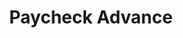 ---
title: Paycheck Advance
slug: paycheck-advance
updated-on: '2024-05-30T13:44:31.749Z'
created-on: '2024-05-30T13:41:46.671Z'
published-on: '2024-05-30T13:54:32.469Z'
f_city-state-2:
- cms/city/clarksville-ar.md
- cms/city/corona-ca.md
- cms/city/westminster-co.md
- cms/city/aurora-co.md
- cms/city/independence-mo.md
- cms/city/york-ne.md
- cms/city/beatrice-ne.md
- cms/city/bellevue-ne.md
- cms/city/lincoln-ne.md
- cms/city/papillion-ne.md
- cms/city/columbus-ne.md
- cms/city/gardnerville-nv.md
- cms/city/sparks-nv.md
- cms/city/reno-nv.md
- cms/city/dayton-nv.md
- cms/city/beaverton-or.md
- cms/city/portland-or.md
- cms/city/sun-valley-nv.md
- cms/city/carson-city-nv.md
f_locations:
- cms/payday-loan/paycheck-advance-23620.md
- cms/payday-loan/paycheck-advance-23621.md
- cms/payday-loan/paycheck-advance-23622.md
- cms/payday-loan/paycheck-advance-23623.md
- cms/payday-loan/paycheck-advance-23624.md
- cms/payday-loan/paycheck-advance-23625.md
- cms/payday-loan/paycheck-advance-23626.md
- cms/payday-loan/paycheck-advance-23627.md
- cms/payday-loan/paycheck-advance-23628.md
- cms/payday-loan/paycheck-advance-23629.md
- cms/payday-loan/paycheck-advance-23630.md
- cms/payday-loan/paycheck-advance-23631.md
- cms/payday-loan/paycheck-advance-23632.md
- cms/payday-loan/paycheck-advance-23633.md
- cms/payday-loan/paycheck-advance-23634.md
- cms/payday-loan/paycheck-advance-23635.md
- cms/payday-loan/paycheck-advance-23636.md
- cms/payday-loan/paycheck-advance-23637.md
- cms/payday-loan/paycheck-advance-23638.md
- cms/payday-loan/paycheck-advance-23639.md
- cms/payday-loan/paycheck-advance-23640.md
- cms/payday-loan/paycheck-advance-23641.md
- cms/payday-loan/paycheck-advance-23642.md
- cms/payday-loan/paycheck-advance-23643.md
- cms/payday-loan/paycheck-advance-23644.md
- cms/payday-loan/paycheck-advance-23645.md
- cms/payday-loan/paycheck-advance-23646.md
- cms/payday-loan/paycheck-advance-23647.md
- cms/payday-loan/paycheck-advance-23648.md
- cms/payday-loan/paycheck-advance-23649.md
- cms/payday-loan/paycheck-advance-23650.md
- cms/payday-loan/paycheck-advance-23651.md
- cms/payday-loan/paycheck-advance-23652.md
- cms/payday-loan/paycheck-advance-23653.md
- cms/payday-loan/paycheck-advance-23654.md
- cms/payday-loan/paycheck-advance-23655.md
- cms/payday-loan/paycheck-advance-23656.md
- cms/payday-loan/paycheck-advance-23657.md
- cms/payday-loan/paycheck-advance-23658.md
- cms/payday-loan/paycheck-advance-23659.md
- cms/payday-loan/paycheck-advance-23660.md
- cms/payday-loan/paycheck-advance-23661.md
- cms/payday-loan/paycheck-advance-23662.md
- cms/payday-loan/paycheck-advance-23663.md
- cms/payday-loan/paycheck-advance-23664.md
- cms/payday-loan/paycheck-advance-23665.md
- cms/payday-loan/paycheck-advance-23666.md
- cms/payday-loan/paycheck-advance-23667.md
f_states:
- cms/state/arkansas.md
- cms/state/california.md
- cms/state/colorado.md
- cms/state/missouri.md
- cms/state/nebraska.md
- cms/state/nevada.md
- cms/state/oregon.md
layout: '[company].html'
tags: company
---